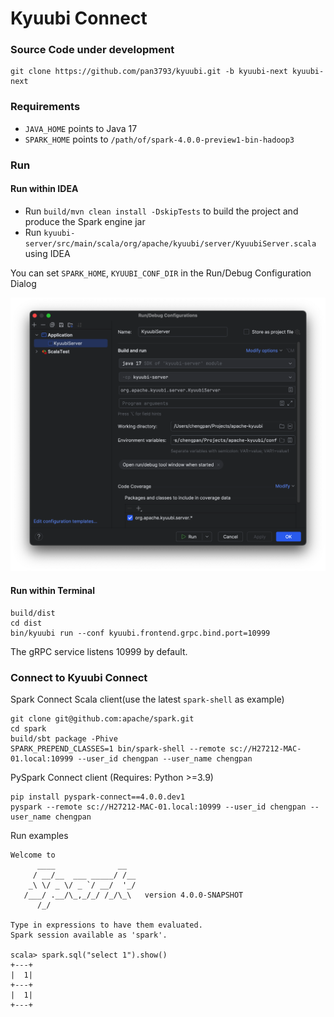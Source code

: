 <!--
- Licensed to the Apache Software Foundation (ASF) under one or more
- contributor license agreements.  See the NOTICE file distributed with
- this work for additional information regarding copyright ownership.
- The ASF licenses this file to You under the Apache License, Version 2.0
- (the "License"); you may not use this file except in compliance with
- the License.  You may obtain a copy of the License at
-
-   http://www.apache.org/licenses/LICENSE-2.0
-
- Unless required by applicable law or agreed to in writing, software
- distributed under the License is distributed on an "AS IS" BASIS,
- WITHOUT WARRANTIES OR CONDITIONS OF ANY KIND, either express or implied.
- See the License for the specific language governing permissions and
- limitations under the License.
-->

Kyuubi Connect
==============

### Source Code under development

```
git clone https://github.com/pan3793/kyuubi.git -b kyuubi-next kyuubi-next
```

### Requirements

- `JAVA_HOME` points to Java 17
- `SPARK_HOME` points to `/path/of/spark-4.0.0-preview1-bin-hadoop3`

### Run

#### Run within IDEA

- Run `build/mvn clean install -DskipTests` to build the project and produce the Spark engine jar
- Run `kyuubi-server/src/main/scala/org/apache/kyuubi/server/KyuubiServer.scala` using IDEA

You can set `SPARK_HOME`, `KYUUBI_CONF_DIR` in the Run/Debug Configuration Dialog

![img](docs/imgs/idea_run_debug_configurations_dialog.png)

#### Run within Terminal

```
build/dist
cd dist
bin/kyuubi run --conf kyuubi.frontend.grpc.bind.port=10999
```

The gRPC service listens 10999 by default.

### Connect to Kyuubi Connect

Spark Connect Scala client(use the latest `spark-shell` as example)
```
git clone git@github.com:apache/spark.git
cd spark
build/sbt package -Phive
SPARK_PREPEND_CLASSES=1 bin/spark-shell --remote sc://H27212-MAC-01.local:10999 --user_id chengpan --user_name chengpan
```

PySpark Connect client (Requires: Python >=3.9)
```
pip install pyspark-connect==4.0.0.dev1
pyspark --remote sc://H27212-MAC-01.local:10999 --user_id chengpan --user_name chengpan
```

Run examples
```
Welcome to
      ____              __
     / __/__  ___ _____/ /__
    _\ \/ _ \/ _ `/ __/  '_/
   /___/ .__/\_,_/_/ /_/\_\   version 4.0.0-SNAPSHOT
      /_/

Type in expressions to have them evaluated.
Spark session available as 'spark'.

scala> spark.sql("select 1").show()
+---+
|  1|
+---+
|  1|
+---+
```
